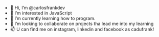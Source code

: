- 👋 Hi, I’m @carlosfrankdev
- 👀 I’m interested in JavaScript
- 🌱 I’m currently learning how to program.
- 💞️ I’m looking to collaborate on projects tha lead me into my learning
- 📫 U can find me on instagram, linkedin and facebook as cadufrank!

<!---
carlosfrankdev/carlosfrankdev is a ✨ special ✨ repository because its `README.md` (this file) appears on your GitHub profile.
You can click the Preview link to take a look at your changes.
--->
